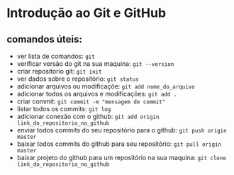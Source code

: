 # Introdução ao Git e GitHub











## comandos úteis:

- ver lista de comandos: ```git```
- verificar versão do git na sua maquina: ```git --version```
- criar repositorio git: ```git init``` 
- ver dados sobre o repositório: ```git status```
- adicionar arquivos ou modificaçõe: ```git add nome_do_arquivo```
- adicionar todos os arquivos e modificações: ```git add .```
- criar commit: ```git commit -m "mensagem de commit"```
- listar todos os commits: ```git log```
- adicionar conexão com o github: ```git add origin link_do_repositorio_no_github```
- enviar todos commits do seu repositório para o github: ```git push origin master```
- baixar todos commits do github para seu repositório: ```git pull origin master```
- baixar projeto do github para um repositório na sua maquina: ```git clone link_do_repositorio_no_github```
